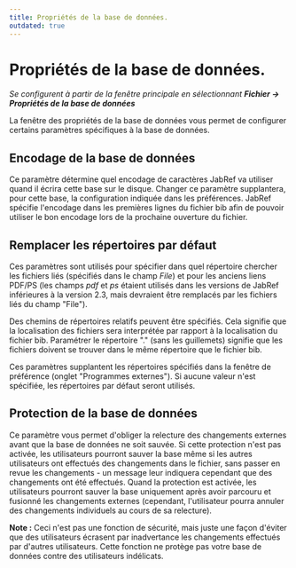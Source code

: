 ```yaml
---
title: Propriétés de la base de données.
outdated: true
---
```


# Propriétés de la base de données.

*Se configurent à partir de la fenêtre principale en sélectionnant **Fichier → Propriétés de la base de données***

La fenêtre des propriétés de la base de données vous permet de configurer certains paramètres spécifiques à la base de données.

## Encodage de la base de données

Ce paramètre détermine quel encodage de caractères JabRef va utiliser quand il écrira cette base sur le disque. Changer ce paramètre supplantera, pour cette base, la configuration indiquée dans les préférences. JabRef spécifie l'encodage dans les premières lignes du fichier bib afin de pouvoir utiliser le bon encodage lors de la prochaine ouverture du fichier.

## Remplacer les répertoires par défaut

Ces paramètres sont utilisés pour spécifier dans quel répertoire chercher les fichiers liés (spécifiés dans le champ *File*) et pour les anciens liens PDF/PS (les champs *pdf* et *ps* étaient utilisés dans les versions de JabRef inférieures à la version 2.3, mais devraient être remplacés par les fichiers liés du champ "File").

Des chemins de répertoires relatifs peuvent être spécifiés. Cela signifie que la localisation des fichiers sera interprétée par rapport à la localisation du fichier bib. Paramétrer le répertoire "." (sans les guillemets) signifie que les fichiers doivent se trouver dans le même répertoire que le fichier bib.

Ces paramètres supplantent les répertoires spécifiés dans la fenêtre de préférence (onglet "Programmes externes"). Si aucune valeur n'est spécifiée, les répertoires par défaut seront utilisés.

## Protection de la base de données

Ce paramètre vous permet d'obliger la relecture des changements externes avant que la base de données ne soit sauvée. Si cette protection n'est pas activée, les utilisateurs pourront sauver la base même si les autres utilisateurs ont effectués des changements dans le fichier, sans passer en revue les changements - un message leur indiquera cependant que des changements ont été effectués. Quand la protection est activée, les utilisateurs pourront sauver la base uniquement après avoir parcouru et fusionné les changements externes (cependant, l'utilisateur pourra annuler des changements individuels au cours de sa relecture).

**Note :** Ceci n'est pas une fonction de sécurité, mais juste une façon d'éviter que des utilisateurs écrasent par inadvertance les changements effectués par d'autres utilisateurs. Cette fonction ne protège pas votre base de données contre des utilisateurs indélicats.
